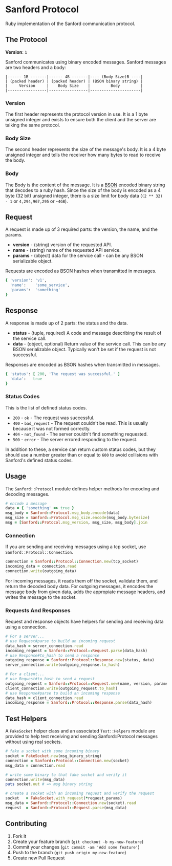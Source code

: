 # Sanford Protocol

Ruby implementation of the Sanford communication protocol.

## The Protocol

**Version**: `1`

Sanford communicates using binary encoded messages.  Sanford messages are two headers and a body:

```
|------ 1B -------|------ 4B -------|---- (Body Size)B ----|
| (packed header) | (packed header) | (BSON binary string) |
|     Version     |    Body Size    |         Body         |
|-----------------|-----------------|----------------------|
```

### Version

The first header represents the protocol version in use.  It is a 1 byte unsigned integer and exists to ensure both the client and the server are talking the same protocol.

### Body Size

The second header represents the size of the message's body.  It is a 4 byte unsigned integer and tells the receiver how many bytes to read to receive the body.

### Body

The Body is the content of the message.  It is a [BSON](http://bsonspec.org/) encoded binary string that decodes to a ruby hash.  Since the size of the body is encoded as a 4 byte (32 bit) unsigned integer, there is a size limit for body data (`(2 ** 32) - 1` or `4,294,967,295` or `~4GB`).

## Request

A request is made up of 3 required parts: the version, the name, and the params.

* **version** - (string) version of the requested API.
* **name**    - (string) name of the requested API service.
* **params**  - (object) data for the service call - can be any BSON serializable object.

Requests are encoded as BSON hashes when transmitted in messages.

```ruby
{ 'version': 'v1',
  'name':    'some_service',
  'params':  'something'
}
```

## Response

A response is made up of 2 parts: the status and the data.

* **status** - (tuple, required) A code and message describing the result of the service call.
* **data** - (object, optional) Return value of the service call. This can be any BSON serializable object.  Typically won't be set if the request is not successful.

Responses are encoded as BSON hashes when transmitted in messages.

```ruby
{ 'status': [ 200, 'The request was successful.' ]
  'data':   true
}
```

### Status Codes

This is the list of defined status codes.

* `200` - `ok` - The request was successful.
* `400` - `bad_request` - The request couldn't be read. This is usually because it was not formed correctly.
* `404` - `not_found` - The server couldn't find something requested.
* `500` - `error` - The server errored responding to the request.

In addition to these, a service can return custom status codes, but they should use a number greater than or equal to `600` to avoid collisions with Sanford's defined status codes.

## Usage

The `Sanford::Protocol` module defines helper methods for encoding and decoding messages.

```ruby
# encode a message
data = { 'something' => true }
msg_body = Sanford::Protocol.msg_body.encode(data)
msg_size = Sanford::Protocol.msg_size.encode(msg_body.bytesize)
msg = [Sanford::Protocol.msg_version, msg_size, msg_body].join
```

### Connection

If you are sending and receiving messages using a tcp socket, use `Sanford::Protocol::Connection`.

```ruby
connection = Sanford::Protocol::Connection.new(tcp_socket)
incoming_data = connection.read
connection.write(outgoing_data)
```

For incoming messages, it reads them off the socket, validate them, and return the decoded body data.  For outgoing messages, it encodes the message body from given data, adds the appropiate message headers, and writes the message to the socket.

### Requests And Responses

Request and response objects have helpers for sending and receiving data using a connection.

```ruby
# For a server...
# use Request#parse to build an incoming request
data_hash = server_connection.read
incoming_request = Sanford::Protocol::Request.parse(data_hash)
# use Response#to_hash to send a response
outgoing_response = Sanford::Protocol::Response.new(status, data)
server_connection.write(outgoing_response.to_hash)

# For a client...
# use Request#to_hash to send a request
outgoing_request = Sanford::Protocol::Request.new(name, version, params)
client_connection.write(outgoing_request.to_hash)
# use Response#parse to build an incoming response
data_hash = client_connection.read
incoming_response = Sanford::Protocol::Response.parse(data_hash)
```

## Test Helpers

A `FakeSocket` helper class and an associated `Test::Helpers` module are provided to help test receiving and sending Sanford::Protocol messages without using real sockets.

```ruby
# fake a socket with some incoming binary
socket = FakeSocket.new(msg_binary_string)
connection = Sanford::Protocol::Connection.new(socket)
msg_data = connection.read

# write some binary to that fake socket and verify it
connection.write(msg_data)
puts socket.out # => msg binary string

# create a socket with an incoming request and verify the request
socket   = FakeSocket.with_request(*request_params)
msg_data = Sanford::Protocol::Connection.new(socket).read
request  = Sanford::Protocol::Request.parse(msg_data)
```

## Contributing

1. Fork it
2. Create your feature branch (`git checkout -b my-new-feature`)
3. Commit your changes (`git commit -am 'Add some feature'`)
4. Push to the branch (`git push origin my-new-feature`)
5. Create new Pull Request
